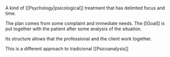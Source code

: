 A kind of [[Psychology|psicological]] treatment that has delimted focus and time.

The plan comes from some complaint and immediate needs. The [[Goal]] is put together with the patient after some analysis of the situation.

Its structure allows that the professional and the client work together.

This is a different approach to tradicional [[Psicoanalysis]]

